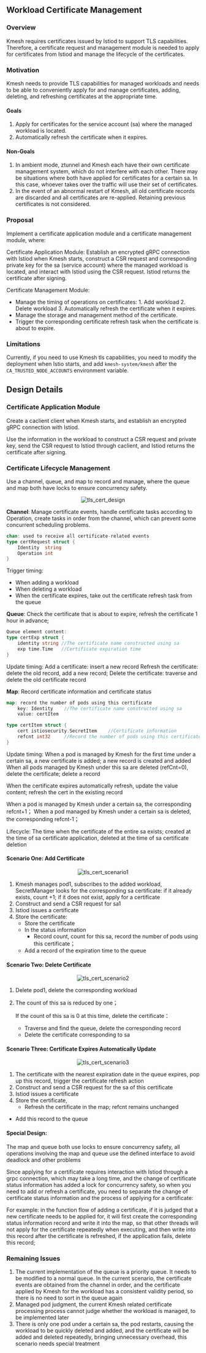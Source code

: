 ## Workload Certificate Management

### Overview

Kmesh requires certificates issued by Istiod to support TLS capabilities. Therefore, a certificate request and management module is needed to apply for certificates from Istiod and manage the lifecycle of the certificates.

### Motivation

Kmesh needs to provide TLS capabilities for managed workloads and needs to be able to conveniently apply for and manage certificates, adding, deleting, and refreshing certificates at the appropriate time.

#### Goals

1. Apply for certificates for the service account (sa) where the managed workload is located.
2. Automatically refresh the certificate when it expires.

#### Non-Goals

1. In ambient mode, ztunnel and Kmesh each have their own certificate management system, which do not interfere with each other. There may be situations where both have applied for certificates for a certain sa. In this case, whoever takes over the traffic will use their set of certificates.
2. In the event of an abnormal restart of Kmesh, all old certificate records are discarded and all certificates are re-applied. Retaining previous certificates is not considered.

### Proposal

Implement a certificate application module and a certificate management module, where:

Certificate Application Module: Establish an encrypted gRPC connection with Istiod when Kmesh starts, construct a CSR request and corresponding private key for the sa (service account) where the managed workload is located, and interact with Istiod using the CSR request. Istiod returns the certificate after signing.

Certificate Management Module:

- Manage the timing of operations on certificates: 1. Add workload 2. Delete workload 3. Automatically refresh the certificate when it expires.
- Manage the storage and management method of the certificate.
- Trigger the corresponding certificate refresh task when the certificate is about to expire.

### Limitations

Currently, if you need to use Kmesh tls capabilities, you need to modify the deployment when Istio starts, and add `kmesh-system/kmesh` after the `CA_TRUSTED_NODE_ACCOUNTS` environment variable.

## Design Details

### Certificate Application Module

Create a caclient client when Kmesh starts, and establish an encrypted gRPC connection with Istiod.

Use the information in the workload to construct a CSR request and private key, send the CSR request to Istiod through caclient, and Istiod returns the certificate after signing.

### Certificate Lifecycle Management

Use a channel, queue, and map to record and manage, where the queue and map both have locks to ensure concurrency safety.

<div align="center">

![tls_cert_design](pics/tls_cert_design.svg)

</div>

**Channel**: Manage certificate events, handle certificate tasks according to Operation, create tasks in order from the channel, which can prevent some concurrent scheduling problems.

```go
chan: used to receive all certificate-related events
type certRequest struct {
	Identity  string
	Operation int
}
```

Trigger timing:

- When adding a workload
- When deleting a workload
- When the certificate expires, take out the certificate refresh task from the queue

**Queue**: Check the certificate that is about to expire, refresh the certificate 1 hour in advance;

```go
Queue element content:
type certExp struct {
    identity string	//The certificate name constructed using sa
    exp time.Time	//Certificate expiration time
}
```

Update timing: Add a certificate: insert a new record Refresh the certificate: delete the old record, add a new record; Delete the certificate: traverse and delete the old certificate record

**Map**: Record certificate information and certificate status

```go
map: record the number of pods using this certificate
	key: Identity    //The certificate name constructed using sa
	value: certItem

type certItem struct {
	cert istiosecurity.SecretItem    //Certificate information
    refcnt int32     //Record the number of pods using this certificate
}
```

Update timing: When a pod is managed by Kmesh for the first time under a certain sa, a new certificate is added; a new record is created and added When all pods managed by Kmesh under this sa are deleted (refCnt=0), delete the certificate; delete a record

 When the certificate expires automatically refresh, update the value content; refresh the cert in the existing record

 When a pod is managed by Kmesh under a certain sa, the corresponding refcnt+1； When a pod managed by Kmesh under a certain sa is deleted, the corresponding refcnt-1；

Lifecycle: The time when the certificate of the entire sa exists; created at the time of sa certificate application, deleted at the time of sa certificate deletion

#### Scenario One: Add Certificate

<div align="center">

![tls_cert_scenario1](pics/tls_cert_scenario1.svg)

</div>

1. Kmesh manages pod1, subscribes to the added workload, SecretManager looks for the corresponding sa certificate: if it already exists, count +1; if it does not exist, apply for a certificate
2. Construct and send a CSR request for sa1
3. Istiod issues a certificate
4. Store the certificate:
   - Store the certificate
   - In the status information
     - Record count, count for this sa, record the number of pods using this certificate；
   - Add a record of the expiration time to the queue

#### Scenario Two: Delete Certificate

<div align="center">

![tls_cert_scenario2](pics/tls_cert_scenario2.svg)

</div>

1. Delete pod1, delete the corresponding workload

2. The count of this sa is reduced by one；

    

   If the count of this sa is 0 at this time, delete the certificate：

   - Traverse and find the queue, delete the corresponding record
   - Delete the certificate corresponding to sa

#### Scenario Three: Certificate Expires Automatically Update

<div align="center">

![tls_cert_scenario3](pics/tls_cert_scenario3.svg)

</div>

1. The certificate with the nearest expiration date in the queue expires, pop up this record, trigger the certificate refresh action
2. Construct and send a CSR request for the sa of this certificate
3. Istiod issues a certificate
4. Store the certificate,
   - Refresh the certificate in the map; refcnt remains unchanged

- Add this record to the queue

#### Special Design:

The map and queue both use locks to ensure concurrency safety, all operations involving the map and queue use the defined interface to avoid deadlock and other problems

Since applying for a certificate requires interaction with Istiod through a grpc connection, which may take a long time, and the change of certificate status information has added a lock for concurrency safety, so when you need to add or refresh a certificate, you need to separate the change of certificate status information and the process of applying for a certificate:

For example: in the function flow of adding a certificate, if it is judged that a new certificate needs to be applied for, it will first create the corresponding status information record and write it into the map, so that other threads will not apply for the certificate repeatedly when executing, and then write into this record after the certificate is refreshed, if the application fails, delete this record;

### Remaining Issues

1. The current implementation of the queue is a priority queue. It needs to be modified to a normal queue. In the current scenario, the certificate events are obtained from the channel in order, and the certificate applied by Kmesh for the workload has a consistent validity period, so there is no need to sort in the queue again
2. Managed pod judgment, the current Kmesh related certificate processing process cannot judge whether the workload is managed, to be implemented later
3. There is only one pod under a certain sa, the pod restarts, causing the workload to be quickly deleted and added, and the certificate will be added and deleted repeatedly, bringing unnecessary overhead, this scenario needs special treatment